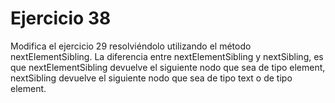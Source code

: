 # Ejercicio 38

Modifica el ejercicio 29 resolviéndolo utilizando el método nextElementSibling. 
La diferencia entre nextElementSibling y nextSibling, es que nextElementSibling devuelve el siguiente nodo que sea de tipo element, nextSibling devuelve el siguiente nodo que sea de tipo text o de tipo element.